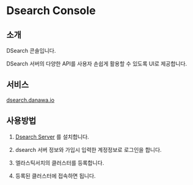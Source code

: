 # Dsearch Console

## 소개

DSearch 콘솔입니다.

DSearch 서버의 다양한 API를 사용자 손쉽게 활용할 수 있도록 UI로 제공합니다. 


## 서비스

[dsearch.danawa.io](https://dsearch.danawa.io)


## 사용방법

1. [Dsearch Server](https://github.com/danawalab/dsearch-server) 를 설치합니다.

2. dsearch 서버 정보와 가입시 입력한 계정정보로 로그인을 합니다.

3. 엘라스틱서치의 클러스터를 등록합니다.

4. 등록된 클러스터에 접속하면 됩니다.


